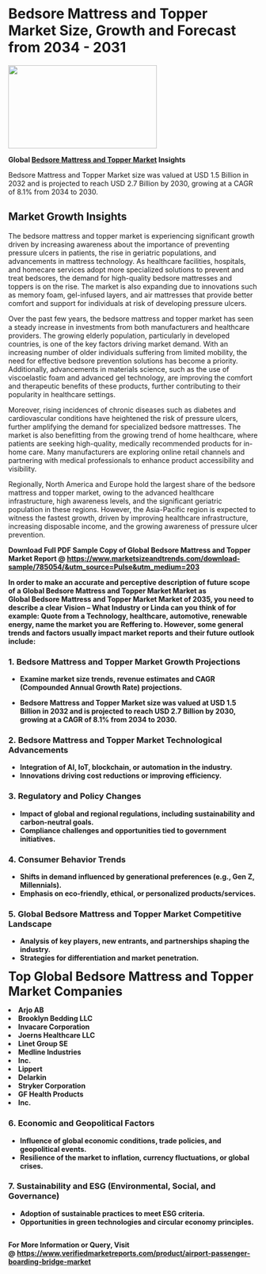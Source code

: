 <H1>Bedsore Mattress and Topper Market Size, Growth and Forecast from 2034 - 2031</H1><img class="aligncenter size-medium wp-image-584254" src="https://thirdeyenews.in/wp-content/uploads/2034/09/Global-Market-Research-300x168.jpeg" alt="" width="300" height="168" /><p><strong>Global&nbsp;<a href="https://www.marketsizeandtrends.com/download-sample/785054/&amp;utm_source=Pulse&amp;utm_medium=203">Bedsore Mattress and Topper Market</a> Insights</strong></p><p>Bedsore Mattress and Topper Market size was valued at USD 1.5 Billion in 2032 and is projected to reach USD 2.7 Billion by 2030, growing at a CAGR of 8.1% from 2034 to 2030.</p><p><h2>Market Growth Insights</h2> <p>The bedsore mattress and topper market is experiencing significant growth driven by increasing awareness about the importance of preventing pressure ulcers in patients, the rise in geriatric populations, and advancements in mattress technology. As healthcare facilities, hospitals, and homecare services adopt more specialized solutions to prevent and treat bedsores, the demand for high-quality bedsore mattresses and toppers is on the rise. The market is also expanding due to innovations such as memory foam, gel-infused layers, and air mattresses that provide better comfort and support for individuals at risk of developing pressure ulcers.</p> <p><strong></strong></p> <p>Over the past few years, the bedsore mattress and topper market has seen a steady increase in investments from both manufacturers and healthcare providers. The growing elderly population, particularly in developed countries, is one of the key factors driving market demand. With an increasing number of older individuals suffering from limited mobility, the need for effective bedsore prevention solutions has become a priority. Additionally, advancements in materials science, such as the use of viscoelastic foam and advanced gel technology, are improving the comfort and therapeutic benefits of these products, further contributing to their popularity in healthcare settings.</p> <p>Moreover, rising incidences of chronic diseases such as diabetes and cardiovascular conditions have heightened the risk of pressure ulcers, further amplifying the demand for specialized bedsore mattresses. The market is also benefitting from the growing trend of home healthcare, where patients are seeking high-quality, medically recommended products for in-home care. Many manufacturers are exploring online retail channels and partnering with medical professionals to enhance product accessibility and visibility.</p> <p>Regionally, North America and Europe hold the largest share of the bedsore mattress and topper market, owing to the advanced healthcare infrastructure, high awareness levels, and the significant geriatric population in these regions. However, the Asia-Pacific region is expected to witness the fastest growth, driven by improving healthcare infrastructure, increasing disposable income, and the growing awareness of pressure ulcer prevention.</p> <p><strong></p><p><span class=""><strong>Download Full PDF Sample Copy of Global Bedsore Mattress and Topper Market Report</strong> @ <a href="https://www.marketsizeandtrends.com/download-sample/785054/&amp;utm_source=Pulse&amp;utm_medium=203" target="_blank">https://www.marketsizeandtrends.com/download-sample/785054/&amp;utm_source=Pulse&amp;utm_medium=203</a></span></p><p>In order to make an accurate and perceptive description of future scope of a Global&nbsp;Bedsore Mattress and Topper Market Market as Global&nbsp;Bedsore Mattress and Topper Market Market of 2035, you need to describe a clear Vision &ndash; What Industry or Linda can you think of for example: Quote from a Technology, healthcare, automotive, renewable energy, name the market you are Reffering to. However, some general trends and factors usually impact market reports and their future outlook include:</p><h3>1.&nbsp;<strong>Bedsore Mattress and Topper Market Growth Projections</strong></h3><ul><li>Examine market size trends, revenue estimates and CAGR (Compounded Annual Growth Rate) projections.</li><li><p>Bedsore Mattress and Topper Market size was valued at USD 1.5 Billion in 2032 and is projected to reach USD 2.7 Billion by 2030, growing at a CAGR of 8.1% from 2034 to 2030.</p></li></ul><h3>2.&nbsp;<strong>Bedsore Mattress and Topper Market Technological Advancements</strong></h3><ul><li>Integration of AI, IoT, blockchain, or automation in the industry.</li><li>Innovations driving cost reductions or improving efficiency.</li></ul><h3>3.&nbsp;<strong>Regulatory and Policy Changes</strong></h3><ul><li>Impact of global and regional regulations, including sustainability and carbon-neutral goals.</li><li>Compliance challenges and opportunities tied to government initiatives.</li></ul><h3>4.&nbsp;<strong>Consumer Behavior Trends</strong></h3><ul><li>Shifts in demand influenced by generational preferences (e.g., Gen Z, Millennials).</li><li>Emphasis on eco-friendly, ethical, or personalized products/services.</li></ul><h3>5.&nbsp;<strong>Global Bedsore Mattress and Topper Market Competitive Landscape</strong></h3><ul><li>Analysis of key players, new entrants, and partnerships shaping the industry.</li><li>Strategies for differentiation and market penetration.</li></ul><p data-pm-slice="1 1 []"><span style="color: inherit; font-family: inherit; font-size: 25px;">Top Global Bedsore Mattress and Topper Market Companies</span></p><div class="" data-test-id=""><p><li>Arjo AB</li><li> Brooklyn Bedding LLC</li><li> Invacare Corporation</li><li> Joerns Healthcare LLC</li><li> Linet Group SE</li><li> Medline Industries</li><li> Inc.</li><li> Lippert</li><li> Delarkin</li><li> Stryker Corporation</li><li> GF Health Products</li><li> Inc.</li></p></div><h3>6.&nbsp;<strong>Economic and Geopolitical Factors</strong></h3><ul><li>Influence of global economic conditions, trade policies, and geopolitical events.</li><li>Resilience of the market to inflation, currency fluctuations, or global crises.</li></ul><h3>7.&nbsp;<strong>Sustainability and ESG (Environmental, Social, and Governance)</strong></h3><ul><li>Adoption of sustainable practices to meet ESG criteria.</li><li>Opportunities in green technologies and circular economy principles.</li></ul><h2><strong style="font-size: 14px;">For More Information or Query, Visit @&nbsp;</strong><a style="background-color: #ffffff; font-size: 14px;" href="https://www.marketsizeandtrends.com/report/bedsore-mattress-and-topper-market/" target="_blank">https://www.verifiedmarketreports.com/product/airport-passenger-boarding-bridge-market</a></h2>
